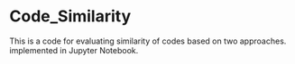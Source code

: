# Code_Similarity

This is a code for evaluating similarity of codes based on two approaches.
implemented in Jupyter Notebook.
